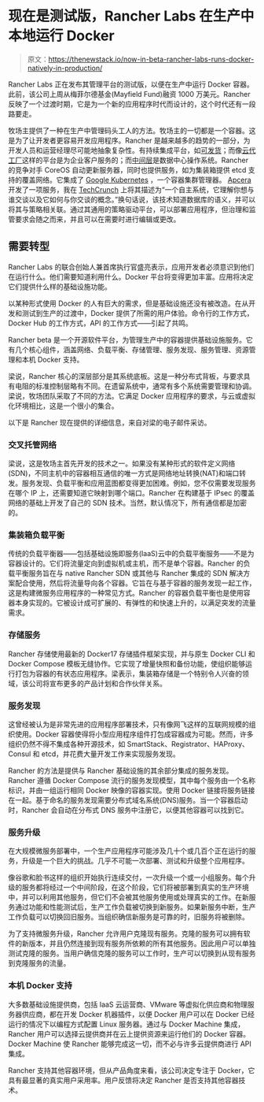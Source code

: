 # 现在是测试版，Rancher Labs 在生产中本地运行 Docker

> 原文：<https://thenewstack.io/now-in-beta-rancher-labs-runs-docker-natively-in-production/>

Rancher Labs 正在发布其管理平台的测试版，以便在生产中运行 Docker 容器。此前，该公司上周从梅菲尔德基金(Mayfield Fund)融资 1000 万美元。Rancher 反映了一个过渡时期，它是为一个新的应用程序时代而设计的，这个时代还有一段路要走。

牧场主提供了一种在生产中管理码头工人的方法。牧场主的一切都是一个容器。这是为了让开发者更容易开发应用程序。Rancher 是越来越多的趋势的一部分，为开发人员和运营经理尽可能地抽象复杂性。有持续集成平台，如[可发货](http://www.shippable.com/)；而像[云代工厂](https://www.cloudfoundry.org/)这样的平台是为企业客户服务的；而[中间层](https://mesosphere.com/)是数据中心操作系统。Rancher 的竞争对手 CoreOS 自动更新服务器，同时也提供服务，如为集装箱提供 etcd 支持的覆盖网络。它集成了 [Google Kubernetes](http://kubernetes.io/) ，一个容器集群管理器。 [Apcera](https://www.apcera.com) 开发了一项服务，我在 [TechCrunch](http://techcrunch.com/2013/10/15/the-cloud-washers-will-lose/) 上将其描述为“一个自主系统，它理解你想与谁交谈以及它如何与你交谈的概念。”换句话说，该技术知道数据库的语义，并可以将其与策略相关联。通过其通用的策略驱动平台，可以部署应用程序，但治理和监管要求会随之而来，并且可以在需要时进行编辑或更改。

## 需要转型

Rancher Labs 的联合创始人兼首席执行官盛亮表示，应用开发者必须意识到他们在运行什么。他们需要知道利用什么。Docker 平台将变得更加丰富。应用将决定它们提供什么样的基础设施功能。

以某种形式使用 Docker 的人有巨大的需求，但是基础设施还没有被改造。在从开发和测试到生产的过渡中，Docker 提供了所需的用户体验。命令行的工作方式，Docker Hub 的工作方式，API 的工作方式——引起了共鸣。

Rancher beta 是一个开源软件平台，为管理生产中的容器提供基础设施服务。它有几个核心组件，涵盖网络、负载平衡、存储管理、服务发现、服务管理、资源管理和本机 Docker 支持。

梁说，Rancher 核心的深层部分是其系统底板。这是一种分布式背板，与要求具有电阻的标准控制层略有不同。在遗留系统中，通常有多个系统需要管理和协调。梁说，牧场团队采取了不同的方法。它满足 Docker 应用程序的要求，与云或虚拟化环境相比，这是一个很小的集合。

以下是 Rancher 现在提供的详细信息，来自对梁的电子邮件采访。

### 交叉托管网络

梁说，这是牧场主首先开发的技术之一。如果没有某种形式的软件定义网络(SDN)，不同主机中的容器相互通信的唯一方式是网络地址转换(NAT)和端口转发。服务发现、负载平衡和应用蓝图都变得更加困难。例如，您不仅需要发现服务在哪个 IP 上，还需要知道它映射到哪个端口。Rancher 在构建基于 IPsec 的覆盖网络的基础上开发了自己的 SDN 技术。当然，默认情况下，所有通信都是加密的。

### 集装箱负载平衡

传统的负载平衡器——包括基础设施即服务(IaaS)云中的负载平衡服务——不是为容器设计的。它们将流量定向到虚拟机或主机，而不是单个容器。Rancher 的负载平衡服务旨在与 native Rancher SDN 或其他与 Rancher 集成的 SDN 解决方案配合使用，然后将流量导向各个容器。它旨在与基于容器的服务发现一起工作，这是构建微服务应用程序的一种常见方式。Rancher 的容器负载平衡也是使用容器本身实现的。它被设计成可扩展的、有弹性的和快速上升的，以满足突发的流量需求。

### 存储服务

Rancher 存储使用最新的 Docker17 存储插件框架实现，并与原生 Docker CLI 和 Docker Compose 模板无缝协作。它实现了增量快照和备份功能，使组织能够运行打包为容器的有状态应用程序。梁表示，集装箱存储是一个特别令人兴奋的领域，该公司将宣布更多的产品计划和合作伙伴关系。

### 服务发现

这曾经被认为是非常先进的应用程序部署技术，只有像网飞这样的互联网规模的组织使用。Docker 容器使得将小型应用程序组件打包成容器成为可能。然而，许多组织仍然不得不集成各种开源技术，如 SmartStack、Registrator、HAProxy、Consul 和 etcd，并花费大量开发工作来实现服务发现。

Rancher 的方法是提供与 Rancher 基础设施的其余部分集成的服务发现。Rancher 遵循 Docker Compose 流行的服务发现模型，其中每个服务由一个名称标识，并由一组运行相同 Docker 映像的容器实现。使用 Docker 链接将服务链接在一起。基于命名的服务发现需要分布式域名系统(DNS)服务。当一个容器启动时，Rancher 会自动在分布式 DNS 服务中注册它，以便其他容器可以找到它。

### 服务升级

在大规模微服务部署中，一个生产应用程序可能涉及几十个或几百个正在运行的服务，升级是一个巨大的挑战。几乎不可能一次部署、测试和升级整个应用程序。

像谷歌和脸书这样的组织开始执行连续交付，一次升级一个或一小组服务。每个升级的服务都将经过一个中间阶段，在这个阶段，它们将被部署到真实的生产环境中，并可以利用其他服务，但它们不会被其他服务使用或处理真实的工作。在新服务通过功能和性能测试后，生产工作负载被切换到新服务。如果新服务中断，生产工作负载可以切换回旧服务。当组织确信新服务是可靠的时，旧服务将被删除。

为了支持微服务升级，Rancher 允许用户克隆现有服务。克隆的服务可以拥有软件的新版本，并且仍然连接到现有服务所依赖的所有其他服务。因此用户可以单独测试克隆的服务。当用户确信克隆的服务可以工作时，生产可以切换到从现有服务到克隆服务的流量。

### 本机 Docker 支持

大多数基础设施提供商，包括 IaaS 云运营商、VMware 等虚拟化供应商和物理服务器供应商，都在开发 Docker 机器插件，以便 Docker 用户可以在 Docker 已经运行的情况下以编程方式配置 Linux 服务器。通过与 Docker Machine 集成，Rancher 用户可以选择云提供商并在云上提供资源来运行他们的 Docker 容器。Docker Machine 使 Rancher 能够完成这一切，而不必与许多云提供商进行 API 集成。

Rancher 支持其他容器环境，但从产品角度来看，该公司决定专注于 Docker，它具有最显著的真实用户采用率。用户反馈将决定 Rancher 是否支持其他容器技术。

<svg xmlns:xlink="http://www.w3.org/1999/xlink" viewBox="0 0 68 31" version="1.1"><title>Group</title> <desc>Created with Sketch.</desc></svg>
